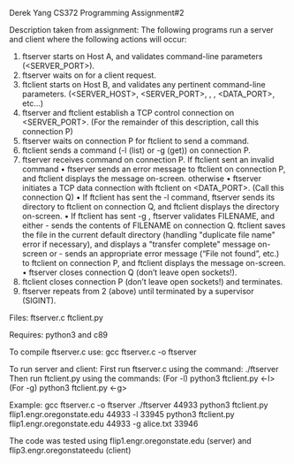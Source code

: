 Derek Yang
CS372 Programming Assignment#2

Description taken from assignment:
The following programs run a server and client where the following actions will occur:
1. ftserver starts on Host A, and validates command-line parameters (<SERVER_PORT>).
2. ftserver waits on <PORTNUM> for a client request.
3. ftclient starts on Host B, and validates any pertinent command-line parameters.
	(<SERVER_HOST>, <SERVER_PORT>, <COMMAND>, <FILENAME>,
	<DATA_PORT>, etc…)
4. ftserver and ftclient establish a TCP control connection on <SERVER_PORT>. (For
	the remainder of this description, call this connection P)
5. ftserver waits on connection P for ftclient to send a command.
6. ftclient sends a command (-l (list) or -g <FILENAME> (get)) on connection P.
7. ftserver receives command on connection P.
	If ftclient sent an invalid command
		• ftserver sends an error message to ftclient on connection P, and ftclient
		displays the message on-screen.
	otherwise
		• ftserver initiates a TCP data connection with ftclient on <DATA_PORT>.
		(Call this connection Q)
		• If ftclient has sent the -l command, ftserver sends its directory to ftclient
		on connection Q, and ftclient displays the directory on-screen.
		• If ftclient has sent -g <FILENAME>, ftserver validates FILENAME, and
		either
			- sends the contents of FILENAME on connection Q. ftclient saves the
			file in the current default directory (handling "duplicate file name" error
			if necessary), and displays a "transfer complete" message on-screen
		or
			- sends an appropriate error message (“File not found”, etc.) to ftclient on
			connection P, and ftclient displays the message on-screen.
				• ftserver closes connection Q (don’t leave open sockets!).
8. ftclient closes connection P (don’t leave open sockets!) and terminates.
9. ftserver repeats from 2 (above) until terminated by a supervisor (SIGINT).

Files:
ftserver.c
ftclient.py

Requires:
python3 and c89

To compile ftserver.c use: 
gcc ftserver.c -o ftserver

To run server and client:
First run ftserver.c using the command: ./ftserver <port>
Then run ftclient.py using the commands:
(For -l)  python3 ftclient.py <serverhostname> <serverport> <-l> <dataport>
(For -g)  python3 ftclient.py <serverhostname> <serverport> <-g> <filename> <dataport>

Example:
gcc ftserver.c -o ftserver
./ftserver 44933
python3 ftclient.py flip1.engr.oregonstate.edu 44933 -l 33945
python3 ftclient.py flip1.engr.oregonstate.edu 44933 -g alice.txt 33946

The code was tested using flip1.engr.oregonstate.edu (server) and flip3.engr.oregonstateedu (client)